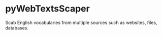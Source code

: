 # pyWebTextsScaper
Scab English vocabularies from multiple sources such as websites, files, databases.
